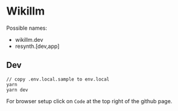 # Wikillm

Possible names:

- wikillm.dev
- resynth.[dev,app]

## Dev

```
// copy .env.local.sample to env.local
yarn
yarn dev
```

For browser setup click on `Code` at the top right of the github page.
